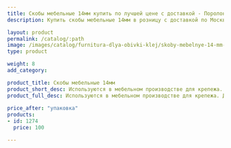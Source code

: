```yaml
---
title: Скобы мебельные 14мм купить по лучшей цене с доставкой - Поролоныч
description: Купить скобы мебельные 14мм в розницу с доставкой по Москве в интернет-магазине Поролоныча.

layout: product
permalink: /catalog/:path
image: /images/catalog/furnitura-dlya-obivki-klej/skoby-mebelnye-14-mm-01_1600w.jpg
type: product

weight: 8
add_category: 

product_title: Скобы мебельные 14мм
product_short_desc: Используются в мебельном производстве для крепежа. Длина скобы 14 мм.
product_full_desc: Используются в мебельном производстве для крепежа. Длина скобы 14 мм.
        
price_after: "упаковка"
products:
- id: 1274
  price: 100

---
```

